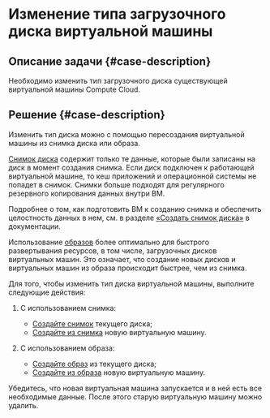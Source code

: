 # Изменение типа загрузочного диска виртуальной машины

## Описание задачи {#case-description}
Необходимо изменить тип загрузочного диска существующей виртуальной машины Compute Cloud.

## Решение {#case-description}
Изменить тип диска можно с помощью пересоздания виртуальной машины из снимка диска или образа. 

[Снимок диска](../../../compute/concepts/snapshot) содержит только те данные, которые были записаны на диск в момент создания снимка. Если диск подключен к работающей виртуальной машине, то кеш приложений и операционной системы не попадет в снимок. Снимки больше подходят для регулярного резервного копирования данных внутри ВМ. 

Подробнее о том, как подготовить ВМ к созданию снимка и обеспечить целостность данных в нем, см. в разделе [«Создать снимок диска»](../../../compute/operations/disk-control/create-snapshot#prepare) в документации.

Использование [образов](../../../compute/concepts/image) более оптимально для быстрого развертывания ресурсов, в том числе, загрузочных дисков виртуальных машин. Это означает, что создание новых дисков и виртуальных машин из образа происходит быстрее, чем из снимка.

Для того, чтобы изменить тип диска виртуальной машины, выполните следующие действия:
1. С использованием снимка:
   - [Создайте снимок](../../../compute/operations/disk-control/create-snapshot.md) текущего диска;
   - [Создайте из снимка](../../../compute/operations/vm-create/create-from-snapshots.md) новую виртуальную машину.

1. С использованием образа:
   - [Создайте образ](../../../compute/operations/image-create/create-from-disk.md) из текущего диска;
   - [Создайте из образа](../../../compute/operations/vm-create/create-from-user-image.md) новую виртуальную машину.

Убедитесь, что новая виртуальная машина запускается и в ней есть все необходимые данные. После этого старую виртуальную машину можно удалить.
